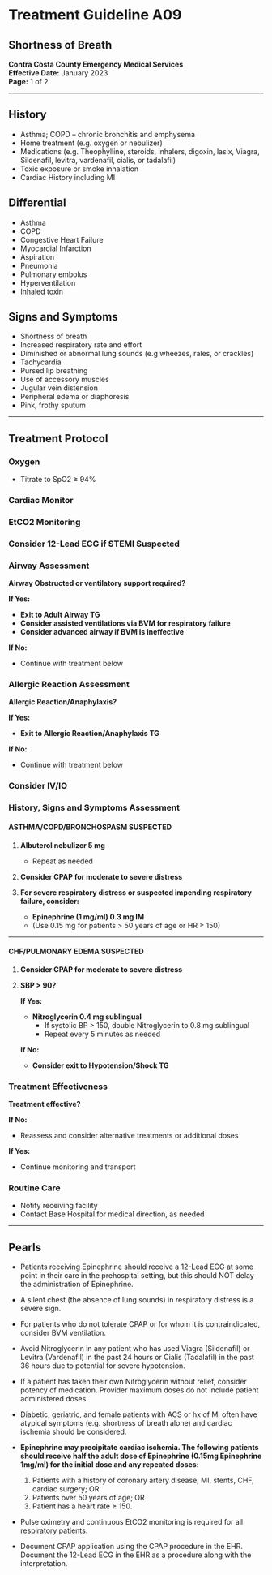 # Treatment Guideline A09
## Shortness of Breath

**Contra Costa County Emergency Medical Services**  
**Effective Date:** January 2023  
**Page:** 1 of 2

---

## History

- Asthma; COPD – chronic bronchitis and emphysema
- Home treatment (e.g. oxygen or nebulizer)
- Medications (e.g. Theophylline, steroids, inhalers, digoxin, lasix, Viagra, Sildenafil, levitra, vardenafil, cialis, or tadalafil)
- Toxic exposure or smoke inhalation
- Cardiac History including MI

## Differential

- Asthma
- COPD
- Congestive Heart Failure
- Myocardial Infarction
- Aspiration
- Pneumonia
- Pulmonary embolus
- Hyperventilation
- Inhaled toxin

## Signs and Symptoms

- Shortness of breath
- Increased respiratory rate and effort
- Diminished or abnormal lung sounds (e.g wheezes, rales, or crackles)
- Tachycardia
- Pursed lip breathing
- Use of accessory muscles
- Jugular vein distension
- Peripheral edema or diaphoresis
- Pink, frothy sputum

---

## Treatment Protocol

### Oxygen

- Titrate to SpO2 ≥ 94%

### Cardiac Monitor

### EtCO2 Monitoring

### Consider 12-Lead ECG if STEMI Suspected

### Airway Assessment

**Airway Obstructed or ventilatory support required?**

**If Yes:**
- **Exit to Adult Airway TG**
- **Consider assisted ventilations via BVM for respiratory failure**
- **Consider advanced airway if BVM is ineffective**

**If No:**
- Continue with treatment below

### Allergic Reaction Assessment

**Allergic Reaction/Anaphylaxis?**

**If Yes:**
- **Exit to Allergic Reaction/Anaphylaxis TG**

**If No:**
- Continue with treatment below

### Consider IV/IO

### History, Signs and Symptoms Assessment

#### ASTHMA/COPD/BRONCHOSPASM SUSPECTED

1. **Albuterol nebulizer 5 mg**
   - Repeat as needed

2. **Consider CPAP for moderate to severe distress**

3. **For severe respiratory distress or suspected impending respiratory failure, consider:**
   - **Epinephrine (1 mg/ml) 0.3 mg IM**
   - (Use 0.15 mg for patients > 50 years of age or HR ≥ 150)

---

#### CHF/PULMONARY EDEMA SUSPECTED

1. **Consider CPAP for moderate to severe distress**

2. **SBP > 90?**

   **If Yes:**
   - **Nitroglycerin 0.4 mg sublingual**
     - If systolic BP > 150, double Nitroglycerin to 0.8 mg sublingual
     - Repeat every 5 minutes as needed

   **If No:**
   - **Consider exit to Hypotension/Shock TG**

### Treatment Effectiveness

**Treatment effective?**

**If No:**
- Reassess and consider alternative treatments or additional doses

**If Yes:**
- Continue monitoring and transport

### Routine Care

- Notify receiving facility
- Contact Base Hospital for medical direction, as needed

---

## Pearls

- Patients receiving Epinephrine should receive a 12-Lead ECG at some point in their care in the prehospital setting, but this should NOT delay the administration of Epinephrine.

- A silent chest (the absence of lung sounds) in respiratory distress is a severe sign.

- For patients who do not tolerate CPAP or for whom it is contraindicated, consider BVM ventilation.

- Avoid Nitroglycerin in any patient who has used Viagra (Sildenafil) or Levitra (Vardenafil) in the past 24 hours or Cialis (Tadalafil) in the past 36 hours due to potential for severe hypotension.

- If a patient has taken their own Nitroglycerin without relief, consider potency of medication. Provider maximum doses do not include patient administered doses.

- Diabetic, geriatric, and female patients with ACS or hx of MI often have atypical symptoms (e.g. shortness of breath alone) and cardiac ischemia should be considered.

- **Epinephrine may precipitate cardiac ischemia. The following patients should receive half the adult dose of Epinephrine (0.15mg Epinephrine 1mg/ml) for the initial dose and any repeated doses:**
  1. Patients with a history of coronary artery disease, MI, stents, CHF, cardiac surgery; OR
  2. Patients over 50 years of age; OR
  3. Patient has a heart rate ≥ 150.

- Pulse oximetry and continuous EtCO2 monitoring is required for all respiratory patients.

- Document CPAP application using the CPAP procedure in the EHR. Document the 12-Lead ECG in the EHR as a procedure along with the interpretation.

